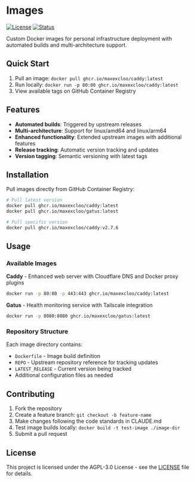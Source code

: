# Images

[![License](https://img.shields.io/badge/license-AGPL--3.0-blue.svg)](LICENSE)
[![Status](https://img.shields.io/badge/status-active-success)](https://img.shields.io/badge/status-active-success)

Custom Docker images for personal infrastructure deployment with automated builds and multi-architecture support.

## Quick Start

1. Pull an image: `docker pull ghcr.io/maxexcloo/caddy:latest`
2. Run locally: `docker run -p 80:80 ghcr.io/maxexcloo/caddy:latest`
3. View available tags on GitHub Container Registry

## Features

- **Automated builds**: Triggered by upstream releases
- **Multi-architecture**: Support for linux/amd64 and linux/arm64
- **Enhanced functionality**: Extended upstream images with additional features
- **Release tracking**: Automatic version tracking and updates
- **Version tagging**: Semantic versioning with latest tags

## Installation

Pull images directly from GitHub Container Registry:

```bash
# Pull latest version
docker pull ghcr.io/maxexcloo/caddy:latest
docker pull ghcr.io/maxexcloo/gatus:latest

# Pull specific version
docker pull ghcr.io/maxexcloo/caddy:v2.7.6
```

## Usage

### Available Images

**Caddy** - Enhanced web server with Cloudflare DNS and Docker proxy plugins
```bash
docker run -p 80:80 -p 443:443 ghcr.io/maxexcloo/caddy:latest
```

**Gatus** - Health monitoring service with Tailscale integration
```bash
docker run -p 8080:8080 ghcr.io/maxexcloo/gatus:latest
```

### Repository Structure

Each image directory contains:
- `Dockerfile` - Image build definition
- `REPO` - Upstream repository reference for tracking updates
- `LATEST_RELEASE` - Current version being tracked
- Additional configuration files as needed

## Contributing

1. Fork the repository
2. Create a feature branch: `git checkout -b feature-name`
3. Make changes following the code standards in CLAUDE.md
4. Test image builds locally: `docker build -t test-image ./image-dir`
5. Submit a pull request

## License

This project is licensed under the AGPL-3.0 License - see the [LICENSE](LICENSE) file for details.

